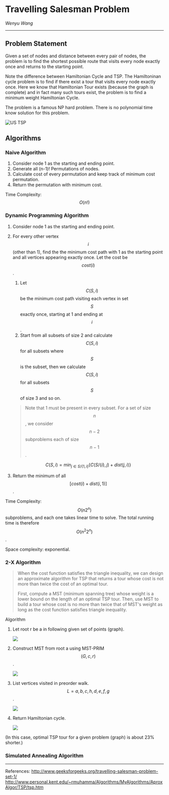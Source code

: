 # Travelling Salesman Problem

*Wenyu Wang*

---

## Problem Statement

Given a set of nodes and distance between every pair of nodes, the problem is to find the shortest possible route that visits every node exactly once and returns to the starting point.

Note the difference between Hamiltonian Cycle and TSP. The Hamiltoninan cycle problem is to find if there exist a tour that visits every node exactly once. Here we know that Hamiltonian Tour exists (because the graph is complete) and in fact many such tours exist, the problem is to find a minimum weight Hamiltonian Cycle.

The problem is a famous NP hard problem. There is no polynomial time know solution for this problem.

![US TSP](http://robslink.com/SAS/democd62/v940/optnet_tsp.png)

## Algorithms

### Naive Algorithm

1. Consider node 1 as the starting and ending point.
2. Generate all (n-1)! Permutations of nodes.
3. Calculate cost of every permutation and keep track of minimum cost permutation.
4. Return the permutation with minimum cost.

Time Complexity:  $$O(n!)$$

### Dynamic Programming Algorithm

1. Consider node 1 as the starting and ending point.
2. For every other vertex $$i$$ (other than 1), find the the minimum cost path with 1 as the starting point and all vertices appearing exactly once. Let the cost be $$cost(i)$$. 
	1. Let $$C(S, i)$$ be the minimum cost path visiting each vertex in set $$S$$ exactly once, starting at 1 and ending at $$i$$.
	2. Start from all subsets of size 2 and calculate $$C(S, i)$$ for all subsets where $$S$$ is the subset, then we calculate $$C(S, i)$$ for all subsets $$S$$ of size 3 and so on.

	> Note that 1 must be present in every subset. For a set of size $$n$$, we consider $$n-2$$ subproblems each of size $$n-1$$.

	$$
	C(S, i) = \min_{j \in S/\{1, i\}} \{C(S/\{i\}, j) + dist(j, i)\}
	$$	
3. Return the minimum of all $$[cost(i) + dist(i, 1)]$$.

Time Complexity: $$O(n2^n)$$ subproblems, and each one takes linear time to solve. The total running time is therefore $$O(n^2 2^n)$$. 

Space complexity: exponential.

### 2-X Algorithm

> When the cost function satisfies the triangle inequality, we can design an approximate algorithm for TSP that returns a tour whose cost is not more than twice the cost of an optimal tour.
> 
> First, compute a MST (minimum spanning tree) whose weight is a lower bound on the length of an optimal TSP tour. Then, use MST to build a tour whose cost is no more than twice that of MST's weight as long as the cost function satisfies triangle inequality.

Algorithm

1. Let root r be a in following given set of points (graph).
	
	![](http://www.personal.kent.edu/~rmuhamma/Algorithms/MyAlgorithms/AproxAlgor/Gifs/tsp_a.gif)

2. Construct MST from root a using MST-PRIM $$(G, c, r)$$.
	
	![](http://www.personal.kent.edu/~rmuhamma/Algorithms/MyAlgorithms/AproxAlgor/Gifs/tsp_b.gif)

3. List vertices visited in preorder walk. $$L = {a, b, c, h, d, e, f, g}$$.

	![](http://www.personal.kent.edu/~rmuhamma/Algorithms/MyAlgorithms/AproxAlgor/Gifs/tsp_c.gif)

4. Return Hamiltonian cycle.

	![](http://www.personal.kent.edu/~rmuhamma/Algorithms/MyAlgorithms/AproxAlgor/Gifs/tsp_d.gif)

(In this case, optimal TSP tour for a given problem (graph) is about 23% shorter.)

### Simulated Annealing Algorithm

---
References:
http://www.geeksforgeeks.org/travelling-salesman-problem-set-1/
http://www.personal.kent.edu/~rmuhamma/Algorithms/MyAlgorithms/AproxAlgor/TSP/tsp.htm
